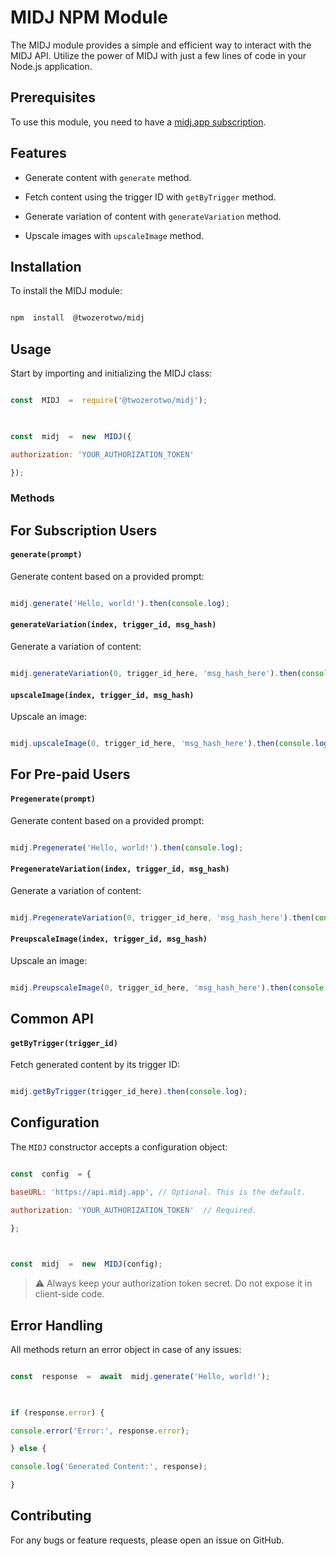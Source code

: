 
# MIDJ NPM Module

  

The MIDJ module provides a simple and efficient way to interact with the MIDJ API. Utilize the power of MIDJ with just a few lines of code in your Node.js application.

  

## Prerequisites

  

To use this module, you need to have a [midj.app subscription](https://midj.app/pricing).

## Features

- Generate content with `generate` method.

- Fetch content using the trigger ID with `getByTrigger` method.

- Generate variation of content with `generateVariation` method.

- Upscale images with `upscaleImage` method.

  

## Installation

  

To install the MIDJ module:

  

```bash

npm  install  @twozerotwo/midj

```

  

## Usage

  

Start by importing and initializing the MIDJ class:

  

```javascript

const  MIDJ  =  require('@twozerotwo/midj');

  

const  midj  =  new  MIDJ({

authorization: 'YOUR_AUTHORIZATION_TOKEN'

});

```

  

### Methods

## For Subscription Users

#### `generate(prompt)`

  

Generate content based on a provided prompt:

  

```javascript

midj.generate('Hello, world!').then(console.log);

```
  

#### `generateVariation(index, trigger_id, msg_hash)`

  

Generate a variation of content:

  

```javascript

midj.generateVariation(0, trigger_id_here, 'msg_hash_here').then(console.log);

```

  

#### `upscaleImage(index, trigger_id, msg_hash)`

  

Upscale an image:

  

```javascript

midj.upscaleImage(0, trigger_id_here, 'msg_hash_here').then(console.log);

```

## For Pre-paid Users

#### `Pregenerate(prompt)`

  

Generate content based on a provided prompt:

  

```javascript

midj.Pregenerate('Hello, world!').then(console.log);

```
  

#### `PregenerateVariation(index, trigger_id, msg_hash)`

  

Generate a variation of content:

  

```javascript

midj.PregenerateVariation(0, trigger_id_here, 'msg_hash_here').then(console.log);

```

  

#### `PreupscaleImage(index, trigger_id, msg_hash)`

  

Upscale an image:

  

```javascript

midj.PreupscaleImage(0, trigger_id_here, 'msg_hash_here').then(console.log);

```

## Common API

  #### `getByTrigger(trigger_id)`

  

Fetch generated content by its trigger ID:

  

```javascript

midj.getByTrigger(trigger_id_here).then(console.log);

```

## Configuration

  

The `MIDJ` constructor accepts a configuration object:

  

```javascript

const  config  = {

baseURL: 'https://api.midj.app', // Optional. This is the default.

authorization: 'YOUR_AUTHORIZATION_TOKEN'  // Required.

};

  

const  midj  =  new  MIDJ(config);

```

  

> ⚠️ Always keep your authorization token secret. Do not expose it in client-side code.

  

## Error Handling

  

All methods return an error object in case of any issues:

  

```javascript

const  response  =  await  midj.generate('Hello, world!');

  

if (response.error) {

console.error('Error:', response.error);

} else {

console.log('Generated Content:', response);

}

```

  

## Contributing

  

For any bugs or feature requests, please open an issue on GitHub.